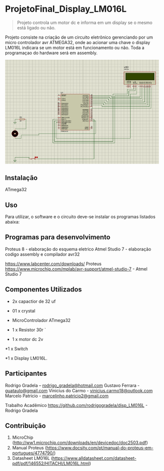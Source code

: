 # ProjetoFinal_Display_LM016L
> Projeto controla um motor dc e informa em um display se o mesmo está ligado ou não.



Projeto consiste na criação de um circuito eletrônico gerenciando por um micro controlador avr ATMEGA32,
onde ao acionar uma chave o display LM016L indicara se um motor está em funcionamento ou não. Toda a programaçao do hardware será em assembly.

![](project.png)

## Instalação

ATmega32




## Uso
Para utilizar, o software e o circuito deve-se instalar os programas listados abaixa:

## Programas para desenvolvimento

Proteus 8 - elaboração do esquema eletrico
Atmel Studio 7 - elaboração codigo assembly e compilador avr32

https://www.labcenter.com/downloads/ Proteus
https://www.microchip.com/mplab/avr-support/atmel-studio-7 - Atmel Studio 7

## Componentes Utilizados

* 2x capactior de 32 uf
   
* 01 x crystal 
   
* MicroControlador ATmega32
    
* 1 x Resistor 30r
    `
* 1 x motor dc 2v

*1 x Switch

*1 x Display LM016L.
 

    

## Participantes

Rodrigo Gradela – rodrigo_gradela@hotmail.com
Gustavo Ferrara - guataulo@gmail.com
Vinicius do Carmo - vinicius.carmo18@outlook.com
Marcelo Patricio - marcelinho.patricio2@gmail.com

Trabalho Acadêmico
https://github.com/rodrigogradela/disp_LM016L - Rodrigo Gradela

## Contribuição

1. MicroChip (<http://ww1.microchip.com/downloads/en/devicedoc/doc2503.pdf>)
2. Manual Proteus (<https://www.docsity.com/pt/manual-do-proteus-em-portugues/4774790/>)
3. Datasheet LM016L (<https://www.alldatasheet.com/datasheet-pdf/pdf/146552/HITACHI/LM016L.html>)

